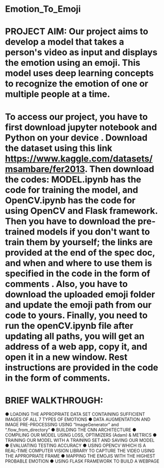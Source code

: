 # Emotion_To_Emoji
# PROJECT AIM: Our project aims to develop a model that takes a person's video as input and displays the emotion using an emoji. This model uses deep learning concepts to recognize the emotion of one or multiple people at a time.
# To access our project, you have to first download jupyter notebook and Python on your device . Download the dataset using this link  https://www.kaggle.com/datasets/msambare/fer2013. Then download the codes: MODEL.ipynb has the code for training the model, and OpenCV.ipynb has the code for using OpenCV and Flask framework. Then you have to download the pre-trained models if you don't want to train them by yourself; the links are provided at the end of the spec doc, and when and where to use them is specified in the code in the form of comments . Also, you have to download the uploaded emoji folder and update the emoji path from our code to yours. Finally, you need to run the openCV.ipynb file after updating all paths, you will get an address of a web app, copy it, and open it in a new window. Rest instructions are provided in the code in the form of comments.
# BRIEF WALKTHROUGH:
 ● LOADING THE APPROPRIATE DATA SET CONTAINING SUFFICIENT IMAGES OF
 ALL 7 TYPES OF EMOTIONS
 ● DATA AUGMENTATION AND IMAGE PRE-PROCESSING USING
 “ImageGenerator” and “.flow_from_directory”
 ● BUILDING THE CNN ARCHITECTURE
 ● COMPILING OUR MODEL USING LOSS, OPTIMIZERS (Adam) & METRICS
 ● TRAINING OUR MODEL WITH A TRAINING SET AND SAVING OUR MODEL
 ● EVALUATING TESTING ACCURACY
 ● USING OPENCV WHICH IS A REAL-TIME COMPUTER VISION LIBRARY TO
 CAPTURE THE VIDEO USING THE APPROPRIATE FRAME
 ● MAPPING THE EMOJIS WITH THE HIGHEST PROBABLE EMOTION
 ● USING FLASK FRAMEWORK TO BUILD A WEBPAGE
